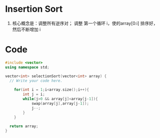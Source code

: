 # Insertion Sort

1. 核心概念是：调整所有逆序对； 调整 第一个循环 i，使的array[0:i] 排序好，然后不断增加 i

# Code

```cpp
#include <vector>
using namespace std;

vector<int> selectionSort(vector<int> array) {
  // Write your code here.
	
	for(int i = 1;i<array.size();i++){
		int j = i;
		while(j>0 && array[j]<array[j-1]){
			swap(array[j],array[j-1]);
			j--;
		}
	}
	
  return array;
}

```